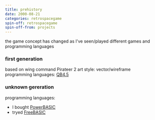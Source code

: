 ```yaml
---
title: prehistory
date: 2000-08-21
categories: retrospacegame
spin-off: retrospacegame
spin-off-from: projects
---
```

the game concept has changed as I've seen/played different games and programming languages

### first generation ###

based on wing command Pirateer 2
art style: vector/wireframe
programming languages: [QB4.5](https://en.wikipedia.org/wiki/QuickBASIC)

### unknown gereration ##
programming languages: 
* I bought [PowerBASIC](https://en.wikipedia.org/wiki/PowerBASIC) 
* tryed [FreeBASIC](https://en.wikipedia.org/wiki/FreeBASIC)
